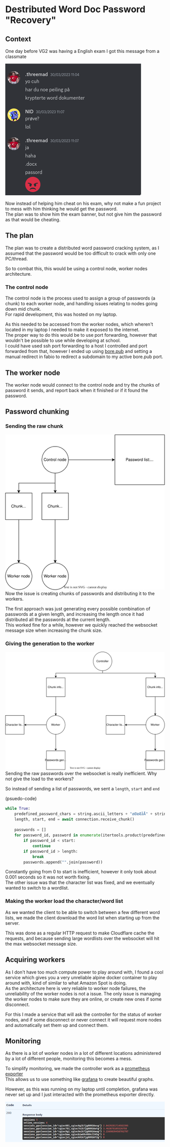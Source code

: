 # Destributed Word Doc Password "Recovery"
## Context
One day before VG2 was having a English exam I got this message from a classmate  

![classmate asking for help on cracking a exam password](images/pawel-word-password.png)  

Now instead of helping him cheat on his exam, why not make a fun project to mess with him thinking he would get the password.  
The plan was to show him the exam banner, but not give him the password as that would be cheating.  

## The plan
The plan was to create a distributed word password cracking system, as I assumed that the password would be too difficult to crack with only one PC/thread.  

So to combat this, this would be using a control node, worker nodes architecture.  

### The control node
The control node is the process used to assign a group of passwords (a chunk) to each worker node, and handling issues relating to nodes going down mid chunk.  
For rapid development, this was hosted on my laptop.  

As this needed to be accessed from the worker nodes, which wheren't located in my laptop I needed to make it exposed to the internet.  
The proper way to do this would be to use port forwarding, however that wouldn't be possible to use while developing at school.  
I could have used ssh port forwarding to a host I controlled and port forwarded from that, however I ended up using [bore.pub](https://bore.pub) and setting a manual redirect in fabio to redirect a subdomain to my active bore.pub port.  

## The worker node
The worker node would connect to the control node and try the chunks of password it sends, and report back when it finished or if it found the password.  

## Password chunking
### Sending the raw chunk
![](images/controller-generated-chunks.svg)  
Now the issue is creating chunks of passwords and distributing it to the workers.  

The first approach was just generating every possible combination of passwords at a given length, and increasing the length once it had distributed all the passwords at the current length.  
This worked fine for a while, however we quickly reached the websocket message size when increasing the chunk size.  

### Giving the generation to the worker
![](images/worker-generated-chunks.svg)  
Sending the raw passwords over the websocket is really inefficient. Why not give the load to the workers?  

So instead of sending a list of passwords, we sent a `length`, `start` and `end`  

(psuedo-code)  
```py
while True:
    predefined_password_chars = string.ascii_letters + "øØæÆåÅ" + string.digits
    length, start, end = await connection.receive_chunk()
    
    passwords = []
    for password_id, password in enumerate(itertools.product(predefined_password_chars, repeat=length)):
        if password_id < start:
            continue
        if password_id > length:
            break
        passwords.append("".join(password))
```

Constantly going from 0 to start is inefficient, however it only took about 0.001 seconds so it was not worth fixing.  
The other issue was that the character list was fixed, and we eventually wanted to switch to a wordlist.  

### Making the worker load the character/word list
As we wanted the client to be able to switch between a few different word lists, we made the client download the word list when starting up from the server.  

This was done as a regular HTTP request to make Cloudflare cache the requests, and because sending large wordlists over the websocket will hit the max websocket message size.

## Acquiring workers
As I don't have too much compute power to play around with, I found a cool service which gives you a very unreliable alpine docker container to play around with, kind of similar to what Amazon Spot is doing.  
As the architecture here is very reliable to worker node failures, the unreliability of the worker nodes is not a issue. The only issue is managing the worker nodes to make sure they are online, or create new ones if some disconnect.  

For this I made a service that will ask the controller for the status of worker nodes, and if some disconnect or never connect it will request more nodes and automatically set them up and connect them.  

## Monitoring
As there is a lot of worker nodes in a lot of different locations administered by a lot of different people, monitoring this becomes a mess.

To simplify monitoring, we made the controller work as a [prometheus exporter](https://en.wikipedia.org/wiki/Prometheus_(software))  
This allows us to use something like [grafana](https://en.wikipedia.org/wiki/Grafana) to create beautiful graphs.

However, as this was running on my laptop until completion, grafana was never set up and I just interacted with the prometheus exporter directly.

![](images/prometheus-exporter-output.png)
